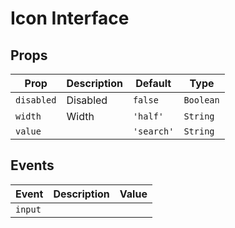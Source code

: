 # Icon Interface

## Props
| Prop       | Description | Default    | Type      |
|------------|-------------|------------|-----------|
| `disabled` | Disabled    | `false`    | `Boolean` |
| `width`    | Width       | `'half'`   | `String`  |
| `value`    |             | `'search'` | `String`  |

## Events
| Event   | Description | Value |
|---------|-------------|-------|
| `input` |             |       |
